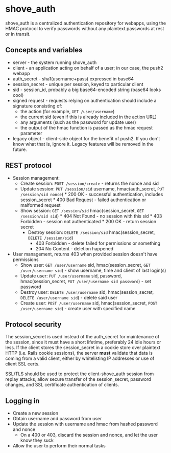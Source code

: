 shove_auth
==========

shove\_auth is a centralized authentication repository for webapps, using
the HMAC protocol to verify passwords without any plaintext passwords at
rest or in transit.

Concepts and variables
----------------------
* server - the system running shove_auth
* client - an application acting on behalf of a user; in our case, the push2 webapp
* auth_secret - sha1(username+pass) expressed in base64
* session_secret - unique per session, keyed to particular client
* sid - session_id, probably a big base64-encoded string (base64 looks cool)
* signed request - requests relying on authentication should include a signature consisting of:
	* the action (for example, `GET /user/username`)
	* the current sid (even if this is already included in the action URL)
	* any arguments (such as the password for update user)
	* the output of the hmac function is passed as the hmac request parameter
* legacy object - client-side object for the benefit of push2.  If you don't
    know what that is, ignore it.  Legacy features will be removed in the
    future.

REST protocol
-------------

* Session management:
  * Create session: `POST /session/create` - returns the nonce and sid
  * Update session: `PUT /session/sid` username, hmac(auth\_secret, `PUT /session/sid nonce`)
		* 200 OK - successful authentication, includes session\_secret
		* 400 Bad Request - failed authentication or malformed request
  * Show session: `GET /session/sid` hmac(session\_secret, `GET /session/sid sid`)
		* 404 Not Found - no session with this sid
		* 403 Forbidden - session not authenticated
		* 200 OK - return session secret 
	* Destroy session: `DELETE /session/sid` hmac(session\_secret, `DELETE /session/sid`)
		* 403 Forbidden - delete failed for permissions or something
		* 204 No Content - deletion happened
* User management, returns 403 when provided session doesn't have permissions
  * Show user: `GET /user/username` sid, hmac(session\_secret, `GET /user/username sid`) - show username, time and client of last login(s)
  * Update user: `PUT /user/username` sid, password, hmac(session\_secret, `PUT /user/username sid password`) - set password
  * Destroy user: `DELETE /user/username` sid, hmac(session\_secret, `DELETE /user/username sid`) - delete said user
  * Create user: `POST /user/username` sid, hmac(session\_secret, `POST /user/username sid`) - create user with specified name

Protocol security
-----------------

The session\_secret is used instead of the auth\_secret for maintenance of the session, since it must have a short lifetime,
preferably 24 idle hours or less.  If the client stores the session\_secret in a cookie store over plaintext HTTP (i.e. Rails
cookie sessions), the server **must** validate that data is coming from a valid client, either by whitelisting IP addresses
or use of client SSL certs.

SSL/TLS should be used to protect the client-shove\_auth session from replay attacks, allow secure transfer of the session\_secret, password changes, and SSL certificate authentication of clients.

Logging in
----------

* Create a new session
* Obtain username and password from user
* Update the session with username and hmac from hashed password and nonce
  * On a 400 or 403, discard the session and nonce, and let the user know they suck
* Allow the user to perform their normal tasks

